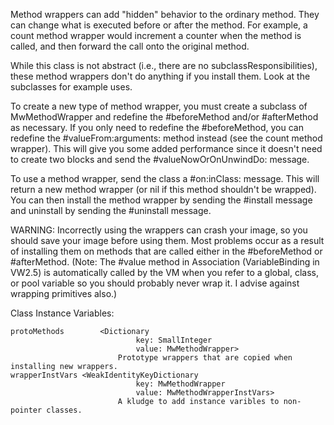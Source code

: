Method wrappers can add "hidden" behavior to the ordinary method. They can change what is executed before or after the method. For example, a count method wrapper would increment a counter when the method is called, and then forward the call onto the original method.

While this class is not abstract (i.e., there are no subclassResponsibilities), these method wrappers don't do anything if you install them. Look at the subclasses for example uses.

To create a new type of method wrapper, you must create a subclass of MwMethodWrapper and redefine the #beforeMethod and/or #afterMethod as necessary. If you only need to redefine the #beforeMethod, you can redefine the #valueFrom:arguments: method instead (see the count method wrapper). This will give you some added performance since it doesn't need to create two blocks and send the #valueNowOrOnUnwindDo: message.

To use a method wrapper, send the class a #on:inClass: message. This will return a new method wrapper (or nil if this method shouldn't be wrapped). You can then install the method wrapper by sending the #install message and uninstall by sending the #uninstall message.

WARNING: Incorrectly using the wrappers can crash your image, so you should save your image before using them. Most problems occur as a result of installing them on methods that are called either in the #beforeMethod or #afterMethod. (Note: The #value method in Association (VariableBinding in VW2.5) is automatically called by the VM when you refer to a global, class, or pool variable so you should probably never wrap it. I advise against wrapping primitives also.)

Class Instance Variables:

	protoMethods		<Dictionary
								key: SmallInteger
								value: MwMethodWrapper>
							Prototype wrappers that are copied when installing new wrappers.
	wrapperInstVars	<WeakIdentityKeyDictionary
								key: MwMethodWrapper
								value: MwMethodWrapperInstVars>
							A kludge to add instance varibles to non-pointer classes.